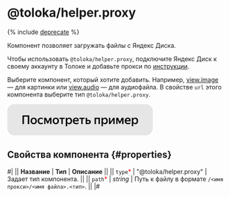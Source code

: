 # @toloka/helper.proxy

{% include [deprecate](../../_includes/deprecate.md) %}

Компонент позволяет загружать файлы с Яндекс Диска.

Чтобы использовать `@toloka/helper.proxy`, подключите Яндекс Диск к своему аккаунту в Толоке и добавьте прокси по [инструкции](../../guide/concepts/prepare-data.md).

Выберите компонент, который хотите добавить. Например, [view.image](view.image.md) — для картинки или [view.audio](view.audio.md) — для аудиофайла. В свойстве `url` этого компонента выберите тип `@toloka/helper.proxy`.

[![Посмотреть пример в песочнице](../_images/buttons/view-example.svg)](https://ya.cc/t/_XrwbL4V3ttEhW)

## Свойства компонента {#properties}

#|
|| **Название** | **Тип** | **Описание** ||
|| `type`<span style="color: red">\*</span> | "@toloka/helper.proxy" | Задает тип компонента. ||
|| `path`<span style="color: red">\*</span> | _string_ | Путь к файлу в формате `/<имя прокси>/<имя файла>.<тип>`. ||
|#
